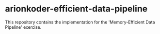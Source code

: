 # arionkoder-efficient-data-pipeline
This repository contains the implementation for the 'Memory-Efficient Data Pipeline' exercise.

